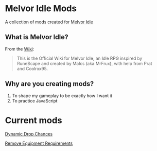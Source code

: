 # Melvor Idle Mods
A collection of mods created for [Melvor Idle](https://melvoridle.com/)

## What is Melvor Idle?
From the [Wiki](https://wiki.melvoridle.com/w/Main_Page):
>This is the Official Wiki for Melvor Idle, an Idle RPG inspired by RuneScape and created by Malcs (aka MrFrux), with help from Prat and Coolrox95.

## Why are you creating mods?
1. To shape my gameplay to be exactly how I want it
2. To practice JavaScript

# Current mods
[Dynamic Drop Chances](https://mod.io/g/melvoridle/m/dynamic-drop-chances)

[Remove Equipment Requirements](https://mod.io/g/melvoridle/m/remove-equipment-requirements)